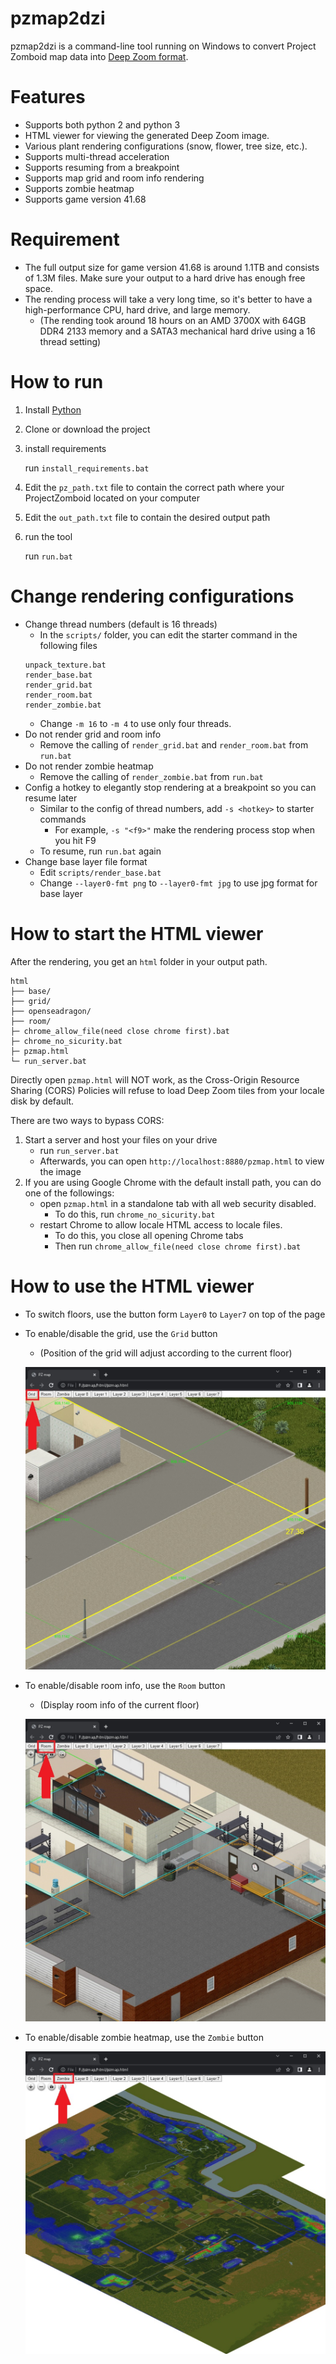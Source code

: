 # pzmap2dzi
pzmap2dzi is a command-line tool running on Windows to convert Project Zomboid map data into [Deep Zoom format](https://en.wikipedia.org/wiki/Deep_Zoom).

# Features

- Supports both python 2 and python 3
- HTML viewer for viewing the generated Deep Zoom image.
- Various plant rendering configurations (snow, flower, tree size, etc.).
- Supports multi-thread acceleration
- Supports resuming from a breakpoint
- Supports map grid and room info rendering
- Supports zombie heatmap
- Supports game version 41.68

# Requirement
- The full output size for game version 41.68 is around 1.1TB and consists of 1.3M files. Make sure your output to a hard drive has enough free space.
- The rending process will take a very long time, so it's better to have a high-performance CPU, hard drive, and large memory. 
    - (The rending took around 18 hours on an AMD 3700X with 64GB DDR4 2133 memory and a SATA3 mechanical hard drive using a 16 thread setting)

# How to run

1. Install [Python](https://www.python.org/downloads/)
2. Clone or download the project
3. install requirements

   run `install_requirements.bat`
4. Edit the `pz_path.txt` file to contain the correct path where your ProjectZomboid located on your computer
5. Edit the `out_path.txt` file to contain the desired output path
6. run the tool

   run `run.bat`

# Change rendering configurations
- Change thread numbers (default is 16 threads)
    - In the `scripts/` folder, you can edit the starter command in the following files
    ```
    unpack_texture.bat
    render_base.bat
    render_grid.bat
    render_room.bat
    render_zombie.bat
    ```
    - Change `-m 16` to `-m 4` to use only four threads.
- Do not render grid and room info
    - Remove the calling of `render_grid.bat` and `render_room.bat` from `run.bat`
- Do not render zombie heatmap
    - Remove the calling of `render_zombie.bat` from `run.bat`
- Config a hotkey to elegantly stop rendering at a breakpoint so you can resume later
    - Similar to the config of thread numbers, add `-s <hotkey>` to starter commands
        - For example, `-s "<f9>"` make the rendering process stop when you hit F9
    - To resume, run `run.bat` again
- Change base layer file format
    - Edit `scripts/render_base.bat`
    - Change `--layer0-fmt png` to `--layer0-fmt jpg` to use jpg format for base layer

# How to start the HTML viewer
After the rendering, you get an `html` folder in your output path.
```
html
├── base/
├── grid/
├── openseadragon/
├── room/
├─ chrome_allow_file(need close chrome first).bat
├─ chrome_no_sicurity.bat
├─ pzmap.html
└─ run_server.bat
```

Directly open `pzmap.html` will NOT work, as the Cross-Origin Resource Sharing (CORS) Policies will refuse to load Deep Zoom tiles from your locale disk by default.

There are two ways to bypass CORS:
1. Start a server and host your files on your drive
    - run `run_server.bat`
    - Afterwards, you can open `http://localhost:8880/pzmap.html` to view the image
2. If you are using Google Chrome with the default install path, you can do one of the followings:
    - open `pzmap.html` in a standalone tab with all web security disabled.
        - To do this, run `chrome_no_sicurity.bat`
    - restart Chrome to allow locale HTML access to locale files.
        - To do this, you close all opening Chrome tabs
        - Then run `chrome_allow_file(need close chrome first).bat`

# How to use the HTML viewer
- To switch floors, use the button form `Layer0` to `Layer7` on top of the page
- To enable/disable the grid, use the `Grid` button
    - (Position of the grid will adjust according to the current floor)

    ![Grid Example](./docs/img/grid.jpg)
- To enable/disable room info, use the `Room` button
    - (Display room info of the current floor)

    ![Room Example](./docs/img/room.jpg)
- To enable/disable zombie heatmap, use the `Zombie` button

    ![Zombie Heatmap Example](./docs/img/zombie.jpg)
